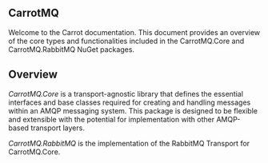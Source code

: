 ## CarrotMQ

Welcome to the Carrot documentation. This document provides an overview of the core types and functionalities included
in the CarrotMQ.Core and CarrotMQ.RabbitMQ NuGet packages.

## Overview

*CarrotMQ.Core* is a transport-agnostic library that defines the essential interfaces and base classes required for creating and handling messages within an AMQP messaging system.
This package is designed to be flexible and extensible with the potential for implementation with other AMQP-based transport layers.

*CarrotMQ.RabbitMQ* is the implementation of the RabbitMQ Transport for CarrotMQ.Core.


